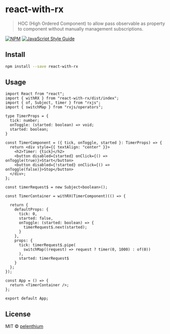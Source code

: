 # react-with-rx

> HOC (High Ordered Component) to allow pass observable as property to component without manually management subscriptions.

[![NPM](https://img.shields.io/npm/v/react-with-rx.svg)](https://www.npmjs.com/package/react-with-rx) [![JavaScript Style Guide](https://img.shields.io/badge/code_style-standard-brightgreen.svg)](https://standardjs.com)

## Install

```bash
npm install --save react-with-rx
```

## Usage

```tsx
import React from "react";
import { withRX } from "react-with-rx/dist/index";
import { of, Subject, timer } from "rxjs";
import { switchMap } from "rxjs/operators";

type TimerProps = {
  tick: number;
  onToggle: (started: boolean) => void;
  started: boolean;
}

const TimerComponent = ({ tick, onToggle, started }: TimerProps) => {
  return <div style={{ textAlign: "center" }}>
    <h2>Timer: {tick}</h2>
    <button disabled={started} onClick={() => onToggle(true)}>Start</button>
    <button disabled={!started} onClick={() => onToggle(false)}>Stop</button>
  </div>;
};

const timerRequest$ = new Subject<boolean>();

const TimerContainer = withRX(TimerComponent)(() => {

  return {
    defaultProps: {
      tick: 0,
      started: false,
      onToggle: (started: boolean) => {
        timerRequest$.next(started);
      }
    },
    props: {
      tick: timerRequest$.pipe(
        switchMap((request) => request ? timer(0, 1000) : of(0))
      ),
      started: timerRequest$
    }
  };
});

const App = () => {
  return <TimerContainer />;
};

export default App;

```

## License

MIT © [pelenthium](https://github.com/pelenthium)
